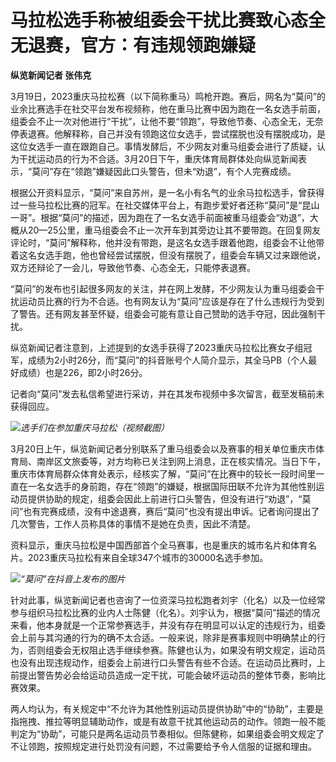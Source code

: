 # 马拉松选手称被组委会干扰比赛致心态全无退赛，官方：有违规领跑嫌疑

**纵览新闻记者 张伟克**

3月19日，2023重庆马拉松赛（以下简称重马）鸣枪开跑。赛后，网名为“莫问”的业余比赛选手在社交平台发布视频称，他在重马比赛中因为跑在一名女选手前面，组委会不止一次对他进行“干扰”，让他不要“领跑”，导致他节奏、心态全无，无奈停表退赛。他解释称，自己并没有领跑这位女选手，尝试摆脱也没有摆脱成功，是这位女选手一直在跟跑自己。事情发酵后，不少网友对重马组委会进行了质疑，认为干扰运动员的行为不合适。3月20日下午，重庆体育局群体处向纵览新闻表示，“莫问”存在“领跑”嫌疑因此口头警告，但未“劝退”，有个人完赛成绩。

根据公开资料显示，“莫问”来自苏州，是一名小有名气的业余马拉松选手，曾获得过一些马拉松比赛的冠军。在社交媒体平台上，有跑步爱好者还称“莫问”是“昆山一哥”。根据“莫问”的描述，因为跑在了一名女选手前面被重马组委会“劝退”，大概从20—25公里，重马组委会不止一次开车到其旁边让其不要带跑。在回复网友评论时，“莫问”解释称，他并没有带跑，是这名女选手跟着他跑，组委会不让他带着这名女选手跑，他也曾经尝试摆脱，但没有摆脱了，组委会车辆又过来跟他说，双方还辩论了一会儿，导致他节奏、心态全无，只能停表退赛。

“莫问”的发布也引起很多网友的关注，并在网上发酵，不少网友认为重马组委会干扰运动员比赛的行为不合适。也有网友认为“莫问”应该是存在了什么违规行为受到了警告。还有网友甚至怀疑，组委会可能有意让自己赞助的选手夺冠，因此强制干扰。

纵览新闻记者注意到，上述提到的女选手获得了2023重庆马拉松比赛女子组冠军，成绩为2小时26分，而“莫问”的抖音账号个人简介显示，其全马PB（个人最好成绩）也是226，即2小时26分。

记者向“莫问”发去私信希望进行采访，并在其发布视频中多次留言，截至发稿前未获得回应。

![](https://inews.gtimg.com/om_bt/OODOKpGh4FG4zmyqQlmcMA-LOOEBEoP8G3jFwnBwEBxRMAA/1000)_选手们在参加重庆马拉松（视频截图）_

3月20日上午，纵览新闻记者分别联系了重马组委会以及赛事的相关单位重庆市体育局、南岸区文旅委等，对方均称已关注到网上消息，正在核实情况。当日下午，重庆市体育局群众体育处表示，经核实了解，“莫问”在比赛中的较长一段时间里一直在一名女选手的身前跑，存在“领跑”的嫌疑，根据国际田联不允许为其他性别运动员提供协助的规定，组委会因此上前进行口头警告，但没有进行“劝退”，“莫问”也有完赛成绩，没有中途退赛，赛后“莫问”也没有提出申诉。记者询问提出了几次警告，工作人员称具体的事情不是她在负责，因此不清楚。

资料显示，重庆马拉松是中国西部首个全马赛事，也是重庆的城市名片和体育名片。2023重庆马拉松有来自全球347个城市的30000名选手参加。

![](https://inews.gtimg.com/om_bt/OTJseQHt3ovjq4NaloGC6qH38tYL9ceZox8PudQxv2ugsAA/1000)_“莫问”在抖音上发布的图片_

针对此事，纵览新闻记者也咨询了一位资深马拉松跑者刘宇（化名）以及一位经常参与组织马拉松比赛的业内人士陈健（化名）。刘宇认为，根据“莫问”描述的情况来看，他本身就是一个正常参赛选手，并没有存在明显可以认定的违规行为，组委会上前与其沟通的行为的确不太合适。一般来说，除非是赛事规则中明确禁止的行为，否则组委会无权阻止选手继续参赛。陈健也认为，如果没有明文规定，运动员也没有出现违规动作，组委会上前进行口头警告有些不合适。在运动员比赛时，上前提出警告势必会给运动员造成一定干扰，可能会破坏运动员的整体节奏，影响比赛效果。

两人均认为，有关规定中“不允许为其他性别运动员提供协助”中的“协助”，主要是指拖拽、推拉等明显辅助动作，或是有故意干扰其他运动员的动作。领跑一般不能判定为“协助”，可能只是两名运动员节奏相似。但陈健称，如果组委会明文规定了不让领跑，按照规定进行处罚没有问题，不过需要给予令人信服的证据和理由。

